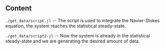 ## Content

`./get_data/script.jl` -- The script is used to integrate the Navier-Stokes equation, the system reaches the statistical steady-state.

`./get_data/script2.jl` -- Now the system is already in the statistical steady-state and we are generating the desired amount of data.

